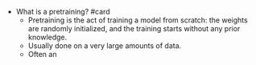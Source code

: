 - What is a pretraining? #card
	- Pretraining is the act of training a model from scratch: the weights are randomly initialized, and the training starts without any prior knowledge.
	- Usually done on a very large amounts of data.
	- Often an